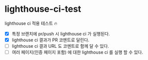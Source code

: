 # lighthouse-ci-test
lighthouse ci 적용 테스트 🔥

- [x] 특정 브랜치에 pr/push 시 lighthouse ci 가 실행된다.
- [x] lighthouse ci 결과가 PR 코멘트로 달린다. 
- [ ] lighthouse ci 결과 URL 도 코멘트로 함께 달 수 있다.
- [ ] 여러 페이지(인증 페이지 포함) 에 대한 lighthouse ci 를 실행 할 수 있다.

